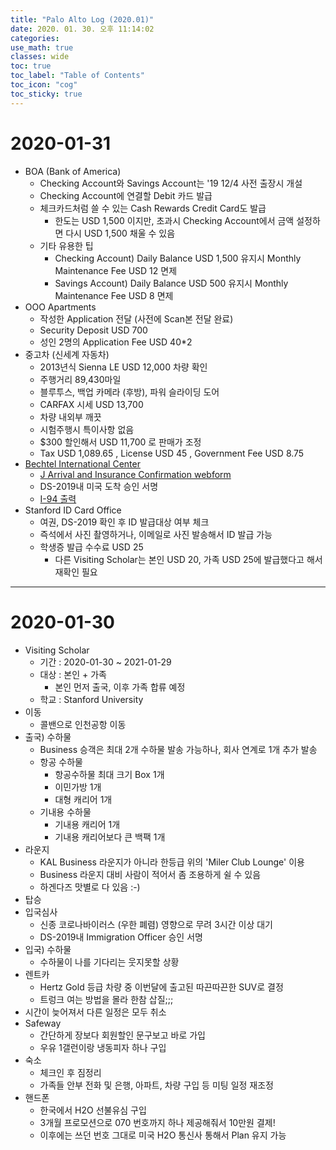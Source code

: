 ```yaml
---
title: "Palo Alto Log (2020.01)"
date: 2020. 01. 30. 오후 11:14:02
categories:
use_math: true
classes: wide
toc: true
toc_label: "Table of Contents"
toc_icon: "cog"
toc_sticky: true
---
```


# 2020-01-31
* BOA (Bank of America)
  * Checking Account와 Savings Account는 '19 12/4 사전 출장시 개설
  * Checking Account에 연결할 Debit 카드 발급
  * 체크카드처럼 쓸 수 있는 Cash Rewards Credit Card도 발급
    * 한도는 USD 1,500 이지만, 초과시 Checking Account에서 금액 설정하면 다시 USD 1,500 채울 수 있음
  * 기타 유용한 팁
    * Checking Account) Daily Balance USD 1,500 유지시 Monthly Maintenance Fee USD 12 면제
    * Savings Account) Daily Balance USD 500 유지시 Monthly Maintenance Fee USD 8 면제
* OOO Apartments
  * 작성한 Application 전달 (사전에 Scan본 전달 완료)
  * Security Deposit USD 700
  * 성인 2명의 Application Fee USD 40*2
* 중고차 (신세계 자동차)
  * 2013년식 Sienna LE USD 12,000 차량 확인
  * 주행거리 89,430마일
  * 블루투스, 백업 카메라 (후방), 파워 슬라이딩 도어
  * CARFAX 시세 USD 13,700
  * 차량 내외부 깨끗
  * 시험주행시 특이사항 없음
  * $300 할인해서 USD 11,700 로 판매가 조정
  * Tax USD 1,089.65 , License USD 45 , Government Fee USD 8.75
* [Bechtel International Center](https://bechtel.stanford.edu/immigration/visa-types/j-1-scholar)
  * [J Arrival and Insurance Confirmation webform](http://web.stanford.edu/dept/icenter/j-arrival.fb)
  * DS-2019내 미국 도착 승인 서명
  * [I-94 출력](https://i94.cbp.dhs.gov/I94/)
* Stanford ID Card Office
  * 여권, DS-2019 확인 후 ID 발급대상 여부 체크
  * 즉석에서 사진 촬영하거나, 이메일로 사진 발송해서 ID 발급 가능
  * 학생증 발급 수수료 USD 25
    * 다른 Visiting Scholar는 본인 USD 20, 가족 USD 25에 발급했다고 해서 재확인 필요

---

# 2020-01-30
* Visiting Scholar
  * 기간 : 2020-01-30 ~ 2021-01-29
  * 대상 : 본인 + 가족
    * 본인 먼저 출국, 이후 가족 합류 예정
  * 학교 : Stanford University
* 이동
  * 콜밴으로 인천공항 이동
* 출국) 수하물
  * Business 승객은 최대 2개 수하물 발송 가능하나, 회사 연계로 1개 추가 발송
  * 항공 수하물
    * 항공수하물 최대 크기 Box 1개
    * 이민가방 1개
    * 대형 캐리어 1개
  * 기내용 수하물
    * 기내용 캐리어 1개
    * 기내용 캐리어보다 큰 백팩 1개
* 라운지
  * KAL Business 라운지가 아니라 한등급 위의 'Miler Club Lounge' 이용
  * Business 라운지 대비 사람이 적어서 좀 조용하게 쉴 수 있음
  * 하겐다즈 맛별로 다 있음 :-)
* 탑승
* 입국심사
  * 신종 코로나바이러스 (우한 폐렴) 영향으로 무려 3시간 이상 대기
  * DS-2019내 Immigration Officer 승인 서명
* 입국) 수하물
  * 수하물이 나를 기다리는 웃지못할 상황
* 렌트카
  * Hertz Gold 등급 차량 중 이번달에 출고된 따끈따끈한 SUV로 결정
  * 트렁크 여는 방법을 몰라 한참 삽질;;;
* 시간이 늦어져서 다른 일정은 모두 취소
* Safeway
  * 간단하게 장보다 회원할인 문구보고 바로 가입
  * 우유 1갤런이랑 냉동피자 하나 구입
* 숙소
  * 체크인 후 짐정리
  * 가족들 안부 전화 및 은행, 아파트, 차량 구입 등 미팅 일정 재조정
* 핸드폰
  * 한국에서 H2O 선불유심 구입
  * 3개월 프로모션으로 070 번호까지 하나 제공해줘서 10만원 결제!
  * 이후에는 쓰던 번호 그대로 미국 H2O 통신사 통해서 Plan 유지 가능
